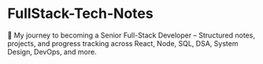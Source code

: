 # FullStack-Tech-Notes
🎯 My journey to becoming a Senior Full-Stack Developer – Structured notes, projects, and progress tracking across React, Node, SQL, DSA, System Design, DevOps, and more.
